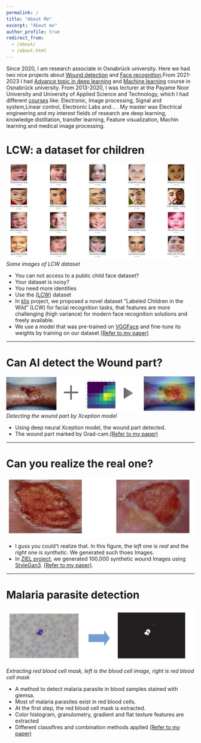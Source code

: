 ```yaml
---
permalink: /
title: "About Me"
excerpt: "About me"
author_profile: true
redirect_from: 
  - /about/
  - /about.html
---
```



Since 2020, I am research associate in Osnabrück university. Here we had two nice projects about [Wound detection](https://www.hs-osnabrueck.de/ziel/aktuelles/#c12675179) and [Face recognition](https://www.ikw.uni-osnabrueck.de/research_groups/computer_vision/research/klix.html).From 2021-2023 I had [Advance topic in deep learning](#Teaching) and [Machine learning](#Teaching) course in Osnabrück university.  From 2013-2020, I was lecturer  at the Payame Noor University and University of Applied Science and Technology, which I had different [courses](#Teaching) like: Electronic, Image processing, Signal and system,Linear control, Electronic Labs and... . My master was Electrical engineering and my interest fields of research are deep learning, knowledge distillation, transfer learning, Feature visualization,  Machin learning and medical image processing. 


# LCW: a dataset for children 
![Real Or Synthetic](/images/face.png)
*Some images of LCW dataset*

- You can not access to a  public child face dataset?
- Your dataset is noisy? 
- You need more identities
- Use the [(LCW)](https://drive.google.com/drive/folders/1eHmgUfvix0bE7zg9ezY8joOv39r_4o3- ) dataset
- In [klix](https://www.ikw.uni-osnabrueck.de/research_groups/computer_vision/research/klix.html) project, we proposed a novel dataset ”Labeled Children in the Wild” (LCW) for facial recognition tasks, that features are more challenging (high variance) for modern face recognition solutions and freely available.
- We use a model that was pre-trained on [VGGFace]( https://www.robots.ox.ac.uk/~vgg/software/vgg_face/) and fine-tune its weights by training on our dataset [(Refer to my paper)](/files/face_recognition_of_children__India_2_.pdf)


---

# Can AI detect the Wound part?

 ![Real Or Synthetic](/images/Sc.png)
         *Detecting the wound part by Xception model*

 - Using deep neural Xception model, the wound part detected.
 - The wound part marked by Grad-cam.[(Refer to my paper)](https://pubmed.ncbi.nlm.nih.gov/35773863/)
 
 ---

# Can you realize the real one?

![Real Or Synthetic](/images/w6.png)

- I guss you could't realize that. In this figure, the *left* one is *real* and the *right* one is *synthetic*. We generated such thoes Images.
- In [ZIEL project](https://www.hs-osnabrueck.de/ziel/aktuelles/#c12675179), we generated 100,000 synthetic wound Images using [StyleGan3](https://nvlabs.github.io/stylegan3/). [(Refer to my paper)](https://pubmed.ncbi.nlm.nih.gov/37203538/).

---
# Malaria parasite detection
![Real Or Synthetic](/images/ma4.png)
*Extracting red blood cell mask, left is the blood cell image, right is red blood cell mask*

- A method to detect malaria parasite in blood samples stained with giemsa.
- Most of malaria parasites exist in red blood cells.
- At the first step, the red blood cell mask is extracted.
- Color histogram, granulometry, gradient and flat texture features are extracted
- Different classifires and combination methods applied [(Refer to my paper)](https://ieeexplore.ieee.org/stamp/stamp.jsp?tp=&arnumber=6780011)


